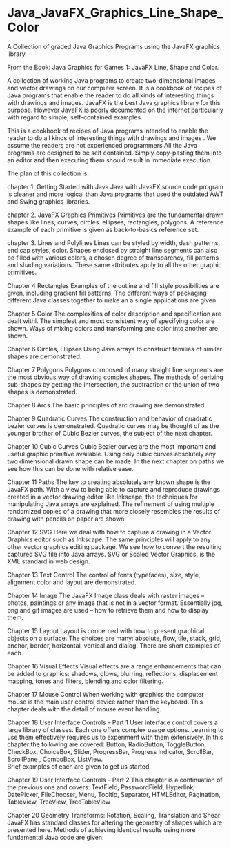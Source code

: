 # Java_JavaFX_Graphics_Line_Shape_Color
A Collection of graded Java Graphics Programs using the JavaFX graphics library.

From the Book:
Java Graphics for Games 1: JavaFX Line, Shape and Color.

A collection of working Java programs to create two-dimensional images and vector drawings on our computer screen. It is a cookbook of recipes of Java programs that enable the reader to do all kinds of interesting things with drawings and images.
JavaFX is the best Java graphics library for this purpose.
However JavaFX is poorly documented on the internet particularly with regard to simple, self-contained examples. 

This is a cookbook of recipes of Java programs intended to enable the reader to do all kinds of interesting things with drawings and images . We assume the readers are not experienced programmers 
All the Java programs are designed to be self contained. Simply copy-pasting them into an editor and then executing them should result in immediate execution.

The plan of this collection is:

chapter 1. Getting Started with Java 
Java with JavaFX source code program is cleaner and more logical than Java programs that used the outdated AWT and Swing graphics libraries.

chapter 2. JavaFX Graphics Primitives 
Primitives are the fundamental drawn shapes like lines, curves, circles. ellipses, rectangles, polygons. A reference example of each primitive is given as back-to-basics reference set.

chapter 3. Lines and Polylines 
Lines can be styled by width, dash patterns, end cap styles, color. Shapes enclosed by straight line segments can also be filled with various colors, a chosen degree of transparency, fill patterns and shading variations. These same attributes apply to all the other graphic primitives.

Chapter 4 Rectangles 
Examples of the outline and fill style possibilities are given, including gradient fill patterns. The different ways of  packaging different Java classes together to make an a single applications are given. 

Chapter 5 Color 
The complexities of color description and specification are dealt withl. The simplest and most consistent way of specifying color are shown. Ways of mixing colors and transforming one color into another are shown.

Chapter 6 Circles, Ellipses
Using Java arrays to construct families of similar shapes are demonstrated. 

Chapter 7 Polygons
Polygons composed of many straight line segments are the most obvious way of drawing complex shapes. The methods of deriving sub-shapes by getting the intersection, the subtraction or the union of two shapes is demonstrated.

Chapter 8 Arcs 
The basic principles of arc drawing are demonstrated. 

Chapter 9 Quadratic Curves
The construction and behavior of quadratic bezier curves is demonstrated. Quadratic curves may be thought of as the younger brother of Cubic Bezier curves, the subject of the next chapter.

Chapter 10 Cubic Curves
Cubic Bezier curves are the most important and useful graphic primitive available. Using only cubic curves absolutely any two dimensional drawn shape can be made. In the next chapter on paths we see how this can be done with relative ease.

Chapter 11 Paths
The key to creating absolutely any known shape is the JavaFX path. With a view to being able to capture and reproduce drawings created in a vector drawing editor like Inkscape, the techniques for manipulating Java arrays are explained. 
The refinement of using multiple randomized copies of a drawing that more closely resembles the results of drawing with pencils on paper are shown.

Chapter 12 SVG
Here we deal with how to capture a drawing in a Vector Graphics editor such as Inkscape. The same principles will apply to any other vector graphics editing package. We see how to convert the resulting captured SVG  file into Java arrays. SVG or Scaled Vector Graphics, is the XML standard in web design.

Chapter 13 Text Control
The control of fonts (typefaces), size, style, alignment color and layout are demonstrated.

Chapter 14 Image
The JavaFX Image class deals with raster images – photos, paintings or any image that is not in a vector format. Essentially  jpg, png and gif images are used – how to retrieve them and how to display them.

Chapter 15 Layout
Layout is concerned with how to present graphical objects on a surface. The choices are many: absolute, flow, tile, stack, grid, anchor, border, horizontal, vertical and  dialog. There are short examples of each.

Chapter 16 Visual Effects
Visual effects are a range enhancements that can be added to graphics: shadows, glows, blurring, reflections, displacement mapping, tones and filters, blending and color filtering.

Chapter 17 Mouse Control
When working with graphics the computer mouse is the main user control device rather than the keyboard. This chapter deals with the detail of mouse event handling.

Chapter 18 User Interface Controls – Part 1
User interface control covers a large library of classes. Each one offers complex usage options. Learning to use them effectively requires us to experiment with them extensively. In this chapter the following are covered: Button, RadioButton,     ToggleButton,  CheckBox,  ChoiceBox,  Slider,  ProgressBar,   Progress Indicator,  ScrollBar, ScrollPane , ComboBox, ListView.     
Brief examples of each are given to get us started. 

Chapter 19 User Interface Controls – Part 2
This chapter is a continuation of the previous one and covers:
TextField, PasswordField, Hyperlink, DatePicker, FileChooser, Menu, Tooltip, Separator, HTMLEditor, Pagination, TableView, TreeView, TreeTableView

Chapter 20 Geometry Transforms: Rotation, Scaling, Translation and Shear
JavaFX has standard classes for altering the geometry of shapes which are presented here. Methods of achieving identical results using more fundamental Java code are given. 
